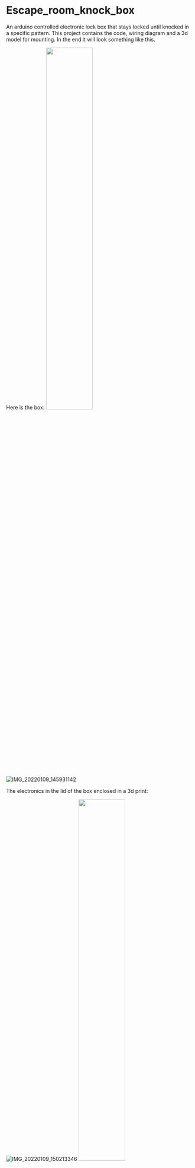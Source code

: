 # Escape_room_knock_box
An arduino controlled electronic lock box that stays locked until knocked in a specific pattern. This project contains the code, wiring diagram and a 3d model for mounting. In the end it will look something like this.

Here is the box:
<img src="https://user-images.githubusercontent.com/29553708/148718283-6bc4d581-e913-4ac2-99eb-40a168c99a2c.jpg" width=50% height=50%>


![IMG_20220109_145931142](https://user-images.githubusercontent.com/29553708/148718283-6bc4d581-e913-4ac2-99eb-40a168c99a2c.jpg)

The electronics in the lid of the box enclosed in a 3d print:

![IMG_20220109_150213346](https://user-images.githubusercontent.com/29553708/148718309-45da3590-3d4f-4917-9811-95cfdf687571.jpg)
<img src="https://user-images.githubusercontent.com/29553708/148718309-45da3590-3d4f-4917-9811-95cfdf687571.jpg" width=50% height=50%>
Removing the 3d printed cover:

![IMG_20220109_150629645](https://user-images.githubusercontent.com/29553708/148718336-3f34b648-8668-452f-8b58-3d1406149245.jpg)
<img src="https://user-images.githubusercontent.com/29553708/148718336-3f34b648-8668-452f-8b58-3d1406149245.jpg" width=50% height=50%>
Finally an up close picture of the electronics:

![IMG_20220109_150641643](https://user-images.githubusercontent.com/29553708/148718371-1d022e31-ecde-41ee-9b70-ebf14f59f447.jpg)
<img src="https://user-images.githubusercontent.com/29553708/148718371-1d022e31-ecde-41ee-9b70-ebf14f59f447.jpg" width=50% height=50%>
CODE BASE:
The code is written in arduino and has a number of global variables to control the sensitivity and knock pattern for the code. No special requirements for setup as there are no other dependencies. 

ELECTRONICS:
Here is the wiring diagram which includes the following:
  - Arduino nano
  - one 8x AA/AAA battery holder (or two 4x wired as shown in the diagram)
  - one TIP 120 transistor
  - one 1N4001 diode
  - one Piezo electric sensor
  - one 2.2 kΩ resistor
  - one solenoid lock (9-12V operation normally closed)
  - (optional) one protoboard 

![image](https://user-images.githubusercontent.com/29553708/148709073-46046fa8-4154-4a4d-8cb2-e704124d9b02.png)

The wiring schematic is also shown here (though the TIP 120 schematic from adafruit appears unreasonably large in the Fritzing program). The drawing is also included in the repo.

![image](https://user-images.githubusercontent.com/29553708/148711272-a373ed85-852e-4f08-b7c7-d4c5df3c55f9.png)

3D PRINTING/CONSTRUCTION:
For the 3d printed parts, glue the base plate to the top of the lid with the nuts (#4 and #6) captivated against the top of the box. There are spaces for 4 nuts but 2 opposite corners is enough to hold the electronics. After gluing, you will need to screw a hole for a #2 screw in the protoboard to screw the board to the base plate. The cap will then go on using #6 screws.

Also note that the latch mechanism needs something to catch onto when closed. This can be a simple thin sheet glued to the side of the box base. In my case the box
